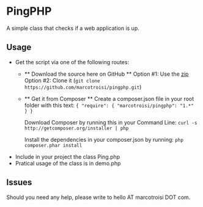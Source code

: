 PingPHP
=======

A simple class that checks if a web application is up.

## Usage ##
* Get the script via one of the following routes:
  + ** Download the source here on GitHub **
    Option #1: Use the [zip](https://github.com/marcotroisi/pingphp/archive/master.zip)
    Option #2: Clone it (`git clone https://github.com/marcotroisi/pingphp.git`)
  + ** Get it from Composer  **
    Create a composer.json file in your root folder with this text:
    `{
      "require": {
        "marcotroisi/pingphp": "1.*"
      }
    }`

    Download Composer by running this in your Command Line: `curl -s http://getcomposer.org/installer | php`
    
    Install the dependencies in your composer.json by running: `php composer.phar install`
* Include in your project the class Ping.php
* Pratical usage of the class is in demo.php

## Issues ##
Should you need any help, please write to hello AT marcotroisi DOT com.

